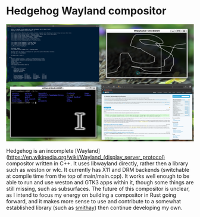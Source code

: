 # Hedgehog Wayland compositor

![demo screenshot](assets/demo_screenshot.png)

Hedgehog is an incomplete [Wayland](https://en.wikipedia.org/wiki/Wayland_(display_server_protocol) compositor written in C++. It uses libwayland directly, rather then a library such as weston or wlc. It currently has X11 and DRM backends (switchable at compile time from the top of main/main.cpp). It works well enough to be able to run and use weston and GTK3 apps within it, though some things are still missing, such as subsurfaces. The future of this compositor is unclear, as I intend to focus my energy on building a compositor in Rust going forward, and it makes more sense to use and contribute to a somewhat established library (such as [smithay](https://github.com/Smithay/smithay)) then continue developing my own.

